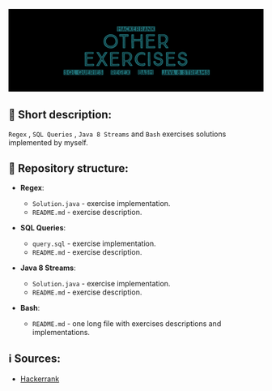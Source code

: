 ![alt text](https://raw.githubusercontent.com/matthew01lokiet/Github-repos-images/main/MainRepos/hYpqJvma_o.png? "Header")
## 📖 Short description:
`Regex` , `SQL Queries` , `Java 8 Streams` and `Bash` exercises solutions implemented by myself.
## 📁 Repository structure:
- **Regex**:
  - `Solution.java` - exercise implementation.
  - `README.md` - exercise description.
  
- **SQL Queries**:
  - `query.sql` - exercise implementation.
  - `README.md` - exercise description.
  
- **Java 8 Streams**:
  - `Solution.java` - exercise implementation.
  - `README.md` - exercise description.
  
- **Bash**:
  - `README.md` - one long file with exercises descriptions and implementations. 
  
## ℹ️ Sources:
- <a target="_blank" href="https://www.hackerrank.com/">Hackerrank</a>
